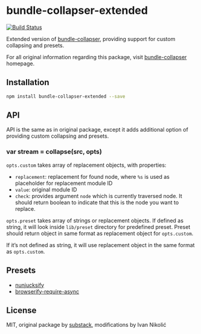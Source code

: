# bundle-collapser-extended

[![Build Status][ci-img]][ci]

Extended version of [bundle-collapser][bundle-collapser], providing support for custom collapsing and presets.

For all original information regarding this package, visit [bundle-collapser][bundle-collapser] homepage.

## Installation

```sh
npm install bundle-collapser-extended --save
```

## API

API is the same as in original package, except it adds additional option of providing custom collapsing and presets.

### var stream = collapse(src, opts)

`opts.custom` takes array of replacement objects, with properties:

* `replacement`: replacement for found node, where `%s` is used as placeholder for replacement module ID
* `value`: original module ID
* `check`: provides argument `node` which is currently traversed node. It should return boolean to indicate that this is the node you want to replace.

`opts.preset` takes array of strings or replacement objects. If defined as string, it will look inside `lib/preset` directory for predefined preset. Preset should return object in same format as replacement object for `opts.custom`.

If it’s not defined as string, it will use replacement object in the same format as `opts.custom`.

## Presets

* [nunjucksify][nunjucksify]
* [browserify-require-async][browserify-require-async]

## License

MIT, original package by [substack][substack], modifications by Ivan Nikolić

[ci]: https://travis-ci.org/niksy/bundle-collapser-extended
[ci-img]: https://img.shields.io/travis/niksy/bundle-collapser-extended/extended.svg
[substack]: [https://github.com/substack]
[bundle-collapser]: https://github.com/substack/bundle-collapser
[nunjucksify]: https://github.com/rotundasoftware/nunjucksify
[browserify-require-async]: https://github.com/niksy/browserify-require-async
